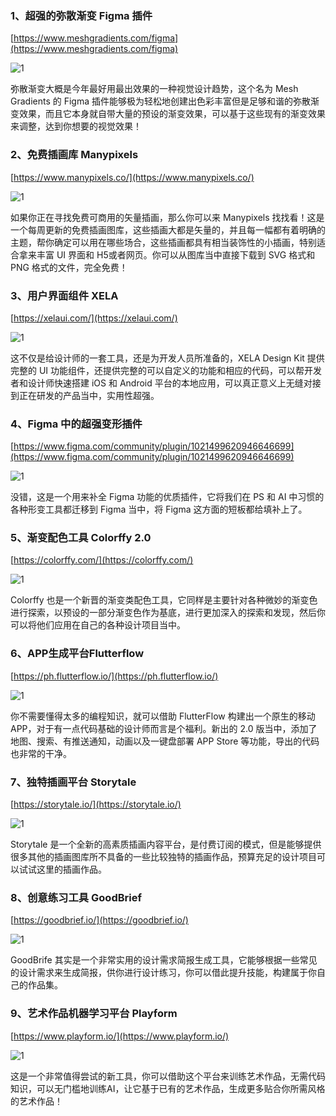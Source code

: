 
### 1、超强的弥散渐变 Figma 插件

[https://www.meshgradients.com/figma](https://www.meshgradients.com/figma)

![1](./assets/26/1.png)

弥散渐变大概是今年最好用最出效果的一种视觉设计趋势，这个名为 Mesh Gradients 的 Figma 插件能够极为轻松地创建出色彩丰富但是足够和谐的弥散渐变效果，而且它本身就自带大量的预设的渐变效果，可以基于这些现有的渐变效果来调整，达到你想要的视觉效果！

### 2、免费插画库 Manypixels

[https://www.manypixels.co/](https://www.manypixels.co/)

![1](./assets/26/2.png)

如果你正在寻找免费可商用的矢量插画，那么你可以来 Manypixels 找找看！这是一个每周更新的免费插画图库，这些插画大都是矢量的，并且每一幅都有着明确的主题，帮你确定可以用在哪些场合，这些插画都具有相当装饰性的小插画，特别适合拿来丰富 UI 界面和 H5或者网页。你可以从图库当中直接下载到 SVG 格式和 PNG 格式的文件，完全免费！

### 3、用户界面组件 XELA

[https://xelaui.com/](https://xelaui.com/)

![1](./assets/26/3.png)

这不仅是给设计师的一套工具，还是为开发人员所准备的，XELA Design Kit 提供完整的 UI 功能组件，还提供完整的可以自定义的功能和相应的代码，可以帮开发者和设计师快速搭建 iOS 和 Android 平台的本地应用，可以真正意义上无缝对接到正在研发的产品当中，实用性超强。

### 4、Figma 中的超强变形插件
[https://www.figma.com/community/plugin/1021499620946646699](https://www.figma.com/community/plugin/1021499620946646699)

![1](./assets/26/4.png)

没错，这是一个用来补全 Figma 功能的优质插件，它将我们在 PS 和 AI 中习惯的各种形变工具都迁移到 Figma 当中，将 Figma 这方面的短板都给填补上了。

### 5、渐变配色工具 Colorffy 2.0

[https://colorffy.com/](https://colorffy.com/)

![1](./assets/26/5.png)

Colorffy 也是一个新晋的渐变类配色工具，它同样是主要针对各种微妙的渐变色进行探索，以预设的一部分渐变色作为基底，进行更加深入的探索和发现，然后你可以将他们应用在自己的各种设计项目当中。

### 6、APP生成平台Flutterflow
[https://ph.flutterflow.io/](https://ph.flutterflow.io/)

![1](./assets/26/6.png)

你不需要懂得太多的编程知识，就可以借助 FlutterFlow 构建出一个原生的移动 APP，对于有一点代码基础的设计师而言是个福利。新出的 2.0 版当中，添加了地图、搜索、有推送通知，动画以及一键盘部署 APP Store 等功能，导出的代码也非常的干净。

### 7、独特插画平台 Storytale
[https://storytale.io/](https://storytale.io/)

![1](./assets/26/7.png)

Storytale 是一个全新的高素质插画内容平台，是付费订阅的模式，但是能够提供很多其他的插画图库所不具备的一些比较独特的插画作品，预算充足的设计项目可以试试这里的插画作品。

### 8、创意练习工具 GoodBrief
[https://goodbrief.io/](https://goodbrief.io/)

![1](./assets/26/8.png)

GoodBrife 其实是一个非常实用的设计需求简报生成工具，它能够根据一些常见的设计需求来生成简报，供你进行设计练习，你可以借此提升技能，构建属于你自己的作品集。

### 9、艺术作品机器学习平台 Playform
[https://www.playform.io/](https://www.playform.io/)

![1](./assets/26/9.png)

这是一个非常值得尝试的新工具，你可以借助这个平台来训练艺术作品，无需代码知识，可以无门槛地训练AI，让它基于已有的艺术作品，生成更多贴合你所需风格的艺术作品！